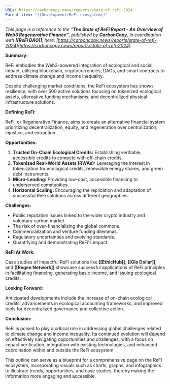 ```yaml
---
URLs: https://carboncopy.news/reports/state-of-refi-2024
Parent item: "[[Development/ReFi ecosystem]]"
---
```

*This page is a reference to the “**The State of ReFi Report - An Overview of Web3 Regenerative Finance”**, published by **CarbonCopy**, in coordination with **[[ReFi DAO]]**, here: [https://carboncopy.news/reports/state-of-refi-2024](https://carboncopy.news/reports/state-of-refi-2024)*

**Summary:**

ReFi embodies the Web3-powered integration of ecological and social impact, utilizing blockchain, cryptocurrencies, DAOs, and smart contracts to address climate change and income inequality.

Despite challenging market conditions, the ReFi ecosystem has shown resilience, with over 500 active solutions focusing on tokenized ecological assets, alternative funding mechanisms, and decentralized physical infrastructure solutions.

**Defining ReFi:**

ReFi, or Regenerative Finance, aims to create an alternative financial system prioritizing decentralization, equity, and regeneration over centralization, injustice, and extraction.

**Opportunities:**

1. **Trusted On-Chain Ecological Credits:** Establishing verifiable, accessible credits to compete with off-chain credits.
2. **Tokenized Real-World Assets (RWAs):** Leveraging the interest in tokenization for ecological credits, renewable energy shares, and green debt instruments.
3. **Micro-Lending:** Providing low-cost, accessible financing to underserved communities.
4. **Horizontal Scaling:** Encouraging the replication and adaptation of successful ReFi solutions across different geographies.

**Challenges:**

- Public reputation issues linked to the wider crypto industry and voluntary carbon market.
- The risk of over-financializing the global commons.
- Commercialization and venture funding dilemmas.
- Regulatory uncertainties and evolving standards.
- Quantifying and demonstrating ReFi's impact.

**ReFi At Work:**

Case studies of impactful ReFi solutions like **[[EthicHub]]**, **[[Glo Dollar]]**, and **[[Regen Network]]** showcase successful applications of ReFi principles in facilitating financing, generating basic income, and issuing ecological credits.

**Looking Forward:**

Anticipated developments include the increase of on-chain ecological credits, advancements in ecological accounting frameworks, and improved tools for decentralized governance and collective action.

**Conclusion:**

ReFi is poised to play a critical role in addressing global challenges related to climate change and income inequality. Its continued evolution will depend on effectively navigating opportunities and challenges, with a focus on impact verification, integration with existing technologies, and enhanced coordination within and outside the ReFi ecosystem.

This outline can serve as a blueprint for a comprehensive page on the ReFi ecosystem, incorporating visuals such as charts, graphs, and infographics to illustrate trends, opportunities, and case studies, thereby making the information more engaging and accessible.